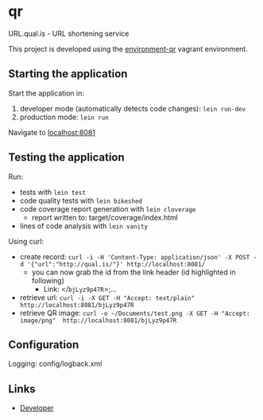 # qr

URL.qual.is - URL shortening service

This project is developed using the [environment-qr](https://github.com/Qualis/environment-qr) vagrant environment.

## Starting the application

Start the application in:

1. developer mode (automatically detects code changes): `lein run-dev`
2. production mode: `lein run`

Navigate to [localhost:8081](http://localhost:8081/)

## Testing the application

Run: 

* tests with `lein test`
* code quality tests with `lein bikeshed`
* code coverage report generation with `lein cloverage`
  * report written to: target/coverage/index.html
* lines of code analysis with `lein vanity`

Using curl:

* create record: `curl -i -H 'Content-Type: application/json' -X POST -d '{"url":"http://qual.is/"}' http://localhost:8081/`
  * you can now grab the id from the link header (id highlighted in following)
    * Link: </`bjLyz9p47R`>;...
* retrieve url: `curl -i -X GET -H "Accept: text/plain"  http://localhost:8081/bjLyz9p47R`
* retrieve QR image: `curl -o ~/Documents/test.png -X GET -H "Accept: image/png"  http://localhost:8081/bjLyz9p47R`

## Configuration

Logging: config/logback.xml

## Links
* [Developer](http://www.qual.is)
